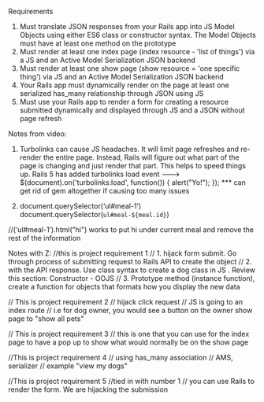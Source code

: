 Requirements

1. Must translate JSON responses from your Rails app into JS Model Objects using either ES6 class or constructor syntax. The Model Objects must have at least one method on the prototype
2. Must render at least one index page (index resource - 'list of things') via a JS and an Active Model Serialization JSON backend
3. Must render at least one show page (show resource = 'one specific thing') via JS and an Active Model Serialization JSON backend
4. Your Rails app must dynamically render on the page at least one serialized has_many relationship through JSON using JS
5. Must use your Rails app to render a form for creating a resource submitted dynamically and displayed through JS and a JSON without page refresh

Notes from video:
1. Turbolinks can cause JS headaches. It will limit page refreshes and re-render the entire page. Instead, Rails will figure out what part of the page is changing and just render that part. This helps to speed things up. Rails 5 has added turbolinks load event ---> $(document).on('turbolinks:load', function()) {
  alert("Yo!");
});
*** can get rid of gem altogether if causing too many issues

1. document.querySelector(‘ul#meal-1’)
 document.querySelector(`ul#meal-${meal.id}`)

  //(‘ul#meal-1’).html("hi") works to put hi under current meal and remove the rest of the information
  

Notes with Z:
//this is project requirement 1
// 1. hijack form submit. Go through process of submitting request to Rails API to create the object
// 2. with the API response. Use class syntax to create a dog class in JS . Review this section: Constructor - OOJS
// 3. Prototype method (instance function), create a function for objects that formats how you display the new data


// This is project requirement 2
// hijack click request
// JS is going to an index route
// i.e for dog owner, you would see a button on the owner show page to "show all pets"


// This is project requirement 3
// this is one that you can use for the index page to have a pop up to show what would normally be on the show page


//This is project requirement 4
// using has_many association
// AMS, serializer
// example "view my dogs"


//This is project requirement 5
//tied in with number 1
// you can use Rails to render the form. We are hijacking the submission
